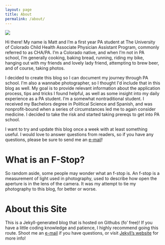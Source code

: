 ```yaml
---
layout: page
title: About
permalink: /about/
---
```


<div class="profile"><img src="{{site.baseurl}}/profile-pic.jpg"></div>


Hi there! My name is Matt and I’m a first year PA student at The University of Colorado Child Health Associate Physician Assistant Program, commonly referred to as CHA/PA. I’m a Colorado native, and when I’m not in PA school, I’m generally cooking, baking bread, running, riding my bike, hanging out with my friends and lovely lady friend, attempting to brew beer, and of course, taking photos.

I decided to create this blog so I can document my journey through PA school. I'm also a wannabe photographer, so I thought I'd include that in this blog as well. My goal is to provide relevant information about the application process, tips and tricks I found helpful, as well as some insight into my daily experience as a PA student. I’m a somewhat nontraditional student. I received my Bachelors degree in Political Science and Spanish, and was nonprofit-bound when a series of circumstances led me to again consider medicine. I decided to take the risk and started taking prereqs to get into PA school.

I want to try and update this blog once a week with at least something useful. I would love to answer questions from readers, so if you have any questions, please be sure to send me an [e-mail]({{site.baseurl}}/contact/)!

# What is an F-Stop?

So random aside, some people may wonder what an f-stop is. An f-stop is a measurement of light used in photography, used to describe how open the aperture is in the lens of the camera. It was my attempt to tie my photography to this blog, for better or worse.

# About this Site

This is a Jekyll-generated blog that is hosted on Githubs (fo’ free)! If you have a little coding knowledge and patience, I highly recommend going this route. Shoot me an <a href="mailto:thefstoppa@gmail.com">e-mail</a> if you have questions, or visit <a href="https://jekyllrb.com/" target="_blank">Jekyll’s website</a> for more info!

